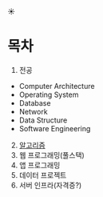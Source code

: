
:sunny: 
# 목차

1. 전공
- Computer Architecture
- Operating System
- Database
- Network
- Data Structure
- Software Engineering
2. [알고리즘](https://github.com/lee-june0210/Algorithm/blob/main/Algorithm)
3. 웹 프로그래밍(풀스택)
4. 앱 프로그래밍
5. 데이터 프로젝트
6. 서버 인프라(자격증?)
